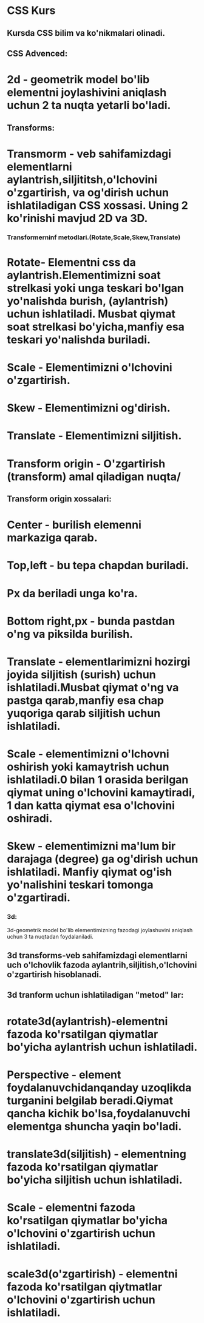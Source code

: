# CSS Kurs

## Kursda CSS bilim va ko'nikmalari olinadi.

## CSS Advenced:

# 2d - geometrik model bo'lib elementni joylashivini aniqlash uchun 2 ta nuqta yetarli bo'ladi.

## Transforms:

# Transmorm - veb sahifamizdagi elementlarni aylantrish,siljititsh,o'lchovini o'zgartirish, va og'dirish uchun ishlatiladigan CSS xossasi. Uning 2 ko'rinishi mavjud 2D va 3D.

### Transformerninf metodlari.(Rotate,Scale,Skew,Translate)

# Rotate- Elementni css da aylantrish.Elementimizni soat strelkasi yoki unga teskari bo'lgan yo'nalishda burish, (aylantrish) uchun ishlatiladi. Musbat qiymat soat strelkasi bo'yicha,manfiy esa teskari yo'nalishda buriladi.

# Scale - Elementimizni o'lchovini o'zgartirish.

# Skew - Elementimizni og'dirish.

# Translate - Elementimizni siljitish.

# Transform origin - O'zgartirish (transform) amal qiladigan nuqta/

## Transform origin xossalari:

# Center - burilish elemenni markaziga qarab.

# Top,left - bu tepa chapdan buriladi.

# Px da beriladi unga ko'ra.

# Bottom right,px - bunda pastdan o'ng va piksilda burilish.

# Translate - elementlarimizni hozirgi joyida siljitish (surish) uchun ishlatiladi.Musbat qiymat o'ng va pastga qarab,manfiy esa chap yuqoriga qarab siljitish uchun ishlatiladi.

# Scale - elementimizni o'lchovni oshirish yoki kamaytrish uchun ishlatiladi.0 bilan 1 orasida berilgan qiymat uning o'lchovini kamaytiradi, 1 dan katta qiymat esa o'lchovini oshiradi.

# Skew - elementimizni ma'lum bir darajaga (degree) ga og'dirish uchun ishlatiladi. Manfiy qiymat og'ish yo'nalishini teskari tomonga o'zgartiradi.

### 3d:

3d-geometrik model bo'lib elementimizning fazodagi joylashuvini aniqlash uchun 3 ta nuqtadan foydalaniladi.

## 3d transforms-veb sahifamizdagi elementlarni uch o'lchovlik fazoda aylantrih,siljitish,o'lchovini o'zgartirish hisoblanadi.

## 3d tranform uchun ishlatiladigan "metod" lar:

# rotate3d(aylantrish)-elementni fazoda ko'rsatilgan qiymatlar bo'yicha aylantrish uchun ishlatiladi.

# Perspective - element foydalanuvchidanqanday uzoqlikda turganini belgilab beradi.Qiymat qancha kichik bo'lsa,foydalanuvchi elementga shuncha yaqin bo'ladi.

# translate3d(siljitish) - elementning fazoda ko'rsatilgan qiymatlar bo'yicha siljitish uchun ishlatiladi.

# Scale - elementni fazoda ko'rsatilgan qiymatlar bo'yicha o'lchovini o'zgartirish uchun ishlatiladi.

# scale3d(o'zgartirish) - elementni fazoda ko'rsatilgan qiytmatlar o'lchovini o'zgartirish uchun ishlatiladi.
